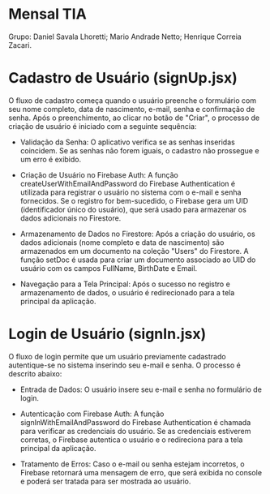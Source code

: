 # Mensal TIA
Grupo:
Daniel Savala Lhoretti;
Mario Andrade Netto;
Henrique Correia Zacari.

# Cadastro de Usuário (signUp.jsx)
O fluxo de cadastro começa quando o usuário preenche o formulário com seu nome completo, data de nascimento, e-mail, senha e confirmação de senha. Após o preenchimento, ao clicar no botão de "Criar", o processo de criação de usuário é iniciado com a seguinte sequência:

  - Validação da Senha:
O aplicativo verifica se as senhas inseridas coincidem. Se as senhas não forem iguais, o cadastro não prossegue e um erro é exibido.

  - Criação de Usuário no Firebase Auth:
A função createUserWithEmailAndPassword do Firebase Authentication é utilizada para registrar o usuário no sistema com o e-mail e senha fornecidos. Se o registro for bem-sucedido, o Firebase gera um UID (identificador único do usuário), que será usado para armazenar os dados adicionais no Firestore.

  - Armazenamento de Dados no Firestore:
Após a criação do usuário, os dados adicionais (nome completo e data de nascimento) são armazenados em um documento na coleção "Users" do Firestore. A função setDoc é usada para criar um documento associado ao UID do usuário com os campos FullName, BirthDate e Email.

  - Navegação para a Tela Principal:
Após o sucesso no registro e armazenamento de dados, o usuário é redirecionado para a tela principal da aplicação.

# Login de Usuário (signIn.jsx)
O fluxo de login permite que um usuário previamente cadastrado autentique-se no sistema inserindo seu e-mail e senha. O processo é descrito abaixo:

  - Entrada de Dados: O usuário insere seu e-mail e senha no formulário de login.

  - Autenticação com Firebase Auth:
A função signInWithEmailAndPassword do Firebase Authentication é chamada para verificar as credenciais do usuário. Se as credenciais estiverem corretas, o Firebase autentica o usuário e o redireciona para a tela principal da aplicação.
  - Tratamento de Erros:
Caso o e-mail ou senha estejam incorretos, o Firebase retornará uma mensagem de erro, que será exibida no console e poderá ser tratada para ser mostrada ao usuário.
